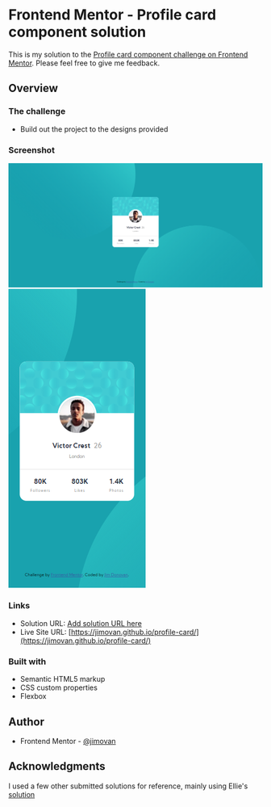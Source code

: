 # Frontend Mentor - Profile card component solution

This is my solution to the [Profile card component challenge on Frontend Mentor](https://www.frontendmentor.io/challenges/profile-card-component-cfArpWshJ). Please feel free to give me feedback.

## Overview

### The challenge

- Build out the project to the designs provided

### Screenshot

![](./screenshots/desktop.png)
![](./screenshots/mobile.png)

### Links

- Solution URL: [Add solution URL here](https://your-solution-url.com)
- Live Site URL: [https://jimovan.github.io/profile-card/](https://jimovan.github.io/profile-card/)

### Built with

- Semantic HTML5 markup
- CSS custom properties
- Flexbox

## Author

- Frontend Mentor - [@jimovan](https://www.frontendmentor.io/profile/jimovan)

## Acknowledgments

I used a few other submitted solutions for reference, mainly using Ellie's [solution](https://www.frontendmentor.io/solutions/profile-card-component-solution-EGxJlvhlr)
